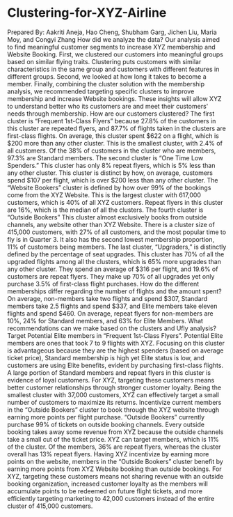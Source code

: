 # Clustering-for-XYZ-Airline

Prepared By: Aakriti Aneja, Hao Cheng, Shubham Garg, Jichen Liu, Maria Moy, and Congyi Zhang
How did we analyze the data?
Our analysis aimed to find meaningful customer segments to increase XYZ membership and Website Booking. First, we clustered our customers into meaningful groups based on similar flying traits. Clustering puts customers with similar characteristics in the same group and customers with different features in different groups. Second, we looked at how long it takes to become a member. Finally, combining the cluster solution with the membership analysis, we recommended targeting specific clusters to improve membership and increase Website bookings. These insights will allow XYZ to understand better who its customers are and meet their customers' needs through membership.
How are our customers clustered?
The first cluster is “Frequent 1st-Class Flyers” because 27.8% of the customers in this cluster are repeated flyers, and 87.7% of flights taken in the clusters are first-class flights. On average, this cluster spent $622 on a flight, which is $200 more than any other cluster. This is the smallest cluster, with 2.4% of all customers. Of the 38% of customers in the cluster who are members, 97.3% are Standard members. 
The second cluster is “One Time Low Spenders.” This cluster has only 8% repeat flyers, which is 5% less than any other cluster. This cluster is distinct by how, on average, customers spend $107 per flight, which is over $200 less than any other cluster.
The “Website Bookers” cluster is defined by how over 99% of the bookings come from the XYZ Website. This is the largest cluster with 617,000 customers, which is 40% of all XYZ customers. Repeat flyers in this cluster are 16%, which is the median of all the clusters.
The fourth cluster is “Outside Bookers” This cluster almost exclusively books from outside channels, any website other than XYZ Website. There is a cluster size of 415,000 customers, with 27% of all customers, and the most popular time to fly is in Quarter 3. It also has the second lowest membership proportion, 11% of customers being members.
The last cluster, “Upgraders,” is distinctly defined by the percentage of seat upgrades. This cluster has 70% of all the upgraded flights among all the clusters, which is 65% more upgrades than any other cluster. They spend an average of $316 per flight, and 19.6% of customers are repeat flyers. They make up 70% of all upgrades yet only purchase 3.5% of first-class flight purchases.
How do the different memberships differ regarding the number of flights and the amount spent?
On average, non-members take two flights and spend $307, Standard members take 2.5 flights and spend $337, and Elite members take eleven flights and spend $460. On average, repeat flyers for non-members are 10%, 24% for Standard members, and 63% for Elite Members. 
What recommendations can we make based on the clusters and Ufly analysis?
Target Potential Elite members in “Frequent 1st-Class Flyers”. Potential Elite members are ones that took 7 to 9 flights with XYZ. Focusing on this cluster is advantageous because they are the highest spenders (based on average ticket price), Standard membership is high yet Elite status is low, and customers are using Elite benefits, evident by purchasing first-class flights. A large portion of Standard members and repeat flyers in this cluster is evidence of loyal customers. For XYZ, targeting these customers means better customer relationships through stronger customer loyalty. Being the smallest cluster with 37,000 customers, XYZ can effectively target a small number of customers to maximize its returns.
Incentivize current members in the “Outside Bookers” cluster to book through the XYZ website through earning more points per flight purchase. “Outside Bookers” currently purchase 99% of tickets on outside booking channels. Every outside booking takes away some revenue from XYZ because the outside channels take a small cut of the ticket price. XYZ can target members, which is 11% of the cluster. Of the members, 36% are repeat flyers, whereas the cluster overall has 13% repeat flyers. Having XYZ incentivize by earning more points on the website, members in the “Outside Bookers” cluster benefit by earning more points from XYZ Website booking than outside bookings. For XYZ, targeting these customers means not sharing revenue with an outside booking organization, increased customer loyalty as the members will accumulate points to be redeemed on future flight tickets, and more efficiently targeting marketing to 42,000 customers instead of the entire cluster of 415,000 customers. 
